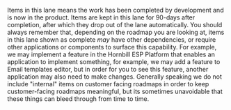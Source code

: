 Items in this lane means the work has been completed by development and is now in the product.  Items are kept in this lane for 90-days after completion, after which they drop out of the lane automatically.  You should always remember that, depending on the roadmap you are looking at, items in this lane shown as complete *may* have other dependencies, or require other applications or components to surface this capability. For example, we may implement a feature in the Hornbill ESP Platform that enables an application to implement something, for example, we may add a feature to Email templates editor, but in order for you to see this feature, another application may also need to make changes. Generally speaking we do not include "internal" items on customer facing roadmaps in order to keep customer-facing roadmaps meaningful, but its sometimes unavoidable that these things can bleed through from time to time.
